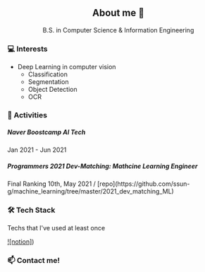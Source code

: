 <h2 align="center">About me 👋 </h2>

<center>B.S. in Computer Science & Information Engineering</center>

<h3>💻 Interests</h3>

- Deep Learning in computer vision
  - Classification
  - Segmentation
  - Object Detection
  - OCR



<h3>👯 Activities</h3>

<h5>Naver Boostcamp AI Tech</h5> Jan 2021 - Jun 2021



<h5>Programmers 2021 Dev-Matching: Mathcine Learning Engineer</h5> Final Ranking 10th, May 2021 / [repo](https://github.com/ssun-g/machine_learning/tree/master/2021_dev_matching_ML)



<h3>🛠 Tech Stack</h3> Techs that I've used at least once

[![notion]]())













<h3>📫 Contact me!</h3>









